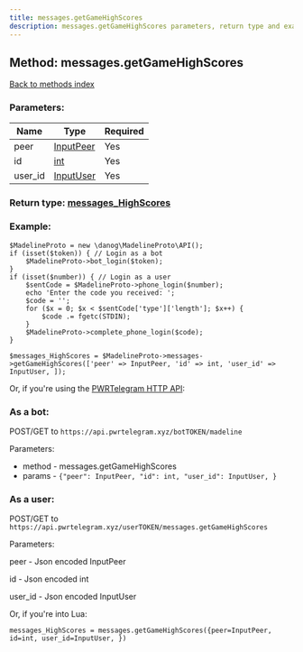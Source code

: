 ```yaml
---
title: messages.getGameHighScores
description: messages.getGameHighScores parameters, return type and example
---
```

## Method: messages.getGameHighScores  
[Back to methods index](index.md)


### Parameters:

| Name     |    Type       | Required |
|----------|---------------|----------|
|peer|[InputPeer](../types/InputPeer.md) | Yes|
|id|[int](../types/int.md) | Yes|
|user\_id|[InputUser](../types/InputUser.md) | Yes|


### Return type: [messages\_HighScores](../types/messages_HighScores.md)

### Example:


```
$MadelineProto = new \danog\MadelineProto\API();
if (isset($token)) { // Login as a bot
    $MadelineProto->bot_login($token);
}
if (isset($number)) { // Login as a user
    $sentCode = $MadelineProto->phone_login($number);
    echo 'Enter the code you received: ';
    $code = '';
    for ($x = 0; $x < $sentCode['type']['length']; $x++) {
        $code .= fgetc(STDIN);
    }
    $MadelineProto->complete_phone_login($code);
}

$messages_HighScores = $MadelineProto->messages->getGameHighScores(['peer' => InputPeer, 'id' => int, 'user_id' => InputUser, ]);
```

Or, if you're using the [PWRTelegram HTTP API](https://pwrtelegram.xyz):

### As a bot:

POST/GET to `https://api.pwrtelegram.xyz/botTOKEN/madeline`

Parameters:

* method - messages.getGameHighScores
* params - `{"peer": InputPeer, "id": int, "user_id": InputUser, }`



### As a user:

POST/GET to `https://api.pwrtelegram.xyz/userTOKEN/messages.getGameHighScores`

Parameters:

peer - Json encoded InputPeer

id - Json encoded int

user_id - Json encoded InputUser




Or, if you're into Lua:

```
messages_HighScores = messages.getGameHighScores({peer=InputPeer, id=int, user_id=InputUser, })
```

